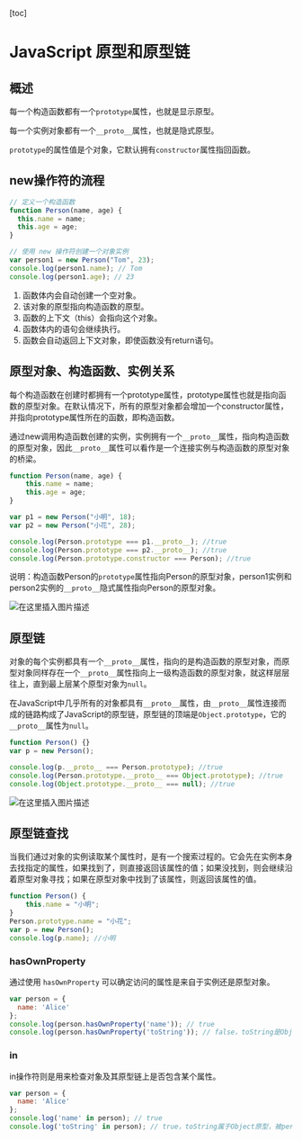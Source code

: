 [toc]

# JavaScript 原型和原型链

## 概述

每一个构造函数都有一个`prototype`属性，也就是显示原型。

每一个实例对象都有一个`__proto__`属性，也就是隐式原型。

`prototype`的属性值是个对象，它默认拥有`constructor`属性指回函数。



## new操作符的流程

```javascript
// 定义一个构造函数
function Person(name, age) {
  this.name = name;
  this.age = age;
}

// 使用 new 操作符创建一个对象实例
var person1 = new Person("Tom", 23);
console.log(person1.name); // Tom
console.log(person1.age); // 23
```

1. 函数体内会自动创建一个空对象。
2. 该对象的原型指向构造函数的原型。
3. 函数的上下文（this）会指向这个对象。
4. 函数体内的语句会继续执行。
5. 函数会自动返回上下文对象，即使函数没有return语句。



## 原型对象、构造函数、实例关系

每个构造函数在创建时都拥有一个prototype属性，prototype属性也就是指向函数的原型对象。在默认情况下，所有的原型对象都会增加一个constructor属性， 并指向prototype属性所在的函数，即构造函数。

通过new调用构造函数创建的实例，实例拥有一个`__proto__`属性，指向构造函数的原型对象，因此`__proto__`属性可以看作是一个连接实例与构造函数的原型对象的桥梁。

```javascript
function Person(name, age) {
    this.name = name;
    this.age = age;
}

var p1 = new Person("小明", 18);
var p2 = new Person("小花", 28);

console.log(Person.prototype === p1.__proto__); //true
console.log(Person.prototype === p2.__proto__); //true
console.log(Person.prototype.constructor === Person); //true
```

说明：构造函数Person的`prototype`属性指向Person的原型对象，person1实例和person2实例的`__proto__`隐式属性指向Person的原型对象。

![在这里插入图片描述](https://img-blog.csdnimg.cn/4e0801ff62b4403c81dd1a9fbc2238af.png)



## 原型链

对象的每个实例都具有一个`__proto__`属性，指向的是构造函数的原型对象，而原型对象同样存在一个`__proto__`属性指向上一级构造函数的原型对象，就这样层层往上，直到最上层某个原型对象为`null`。

在JavaScript中几乎所有的对象都具有`__proto__`属性，由`__proto__`属性连接而成的链路构成了JavaScript的原型链，原型链的顶端是`Object.prototype`，它的`__proto__`属性为`null`。

```javascript
function Person() {}
var p = new Person();

console.log(p.__proto__ === Person.prototype); //true
console.log(Person.prototype.__proto__ === Object.prototype); //true
console.log(Object.prototype.__proto__ === null); //true
```

![在这里插入图片描述](https://img-blog.csdnimg.cn/c47fb64d0a0941208b13ed5f5c70f4fa.png)



## 原型链查找

当我们通过对象的实例读取某个属性时，是有一个搜索过程的。它会先在实例本身去找指定的属性，如果找到了，则直接返回该属性的值；如果没找到，则会继续沿着原型对象寻找；如果在原型对象中找到了该属性，则返回该属性的值。

```javascript
function Person() {
    this.name = "小明";
}
Person.prototype.name = "小花";
var p = new Person();
console.log(p.name); //小明
```

### hasOwnProperty

通过使用 `hasOwnProperty` 可以确定访问的属性是来自于实例还是原型对象。

```javascript
var person = {
  name: 'Alice'
};
console.log(person.hasOwnProperty('name')); // true
console.log(person.hasOwnProperty('toString')); // false，toString是Object原型上的方法，不属于person对象自身
```

### in

in操作符则是用来检查对象及其原型链上是否包含某个属性。

```javascript
var person = {
  name: 'Alice'
};
console.log('name' in person); // true
console.log('toString' in person); // true，toString属于Object原型，被person继承
```

